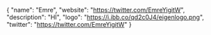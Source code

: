 {
  "name": "Emre",
  "website": "https://twitter.com/EmreYigitW",
  "description": "Hİ",
  "logo": "https://i.ibb.co/qd2c0J4/eigenlogo.png",
  "twitter": "https://twitter.com/EmreYigitW"
}
